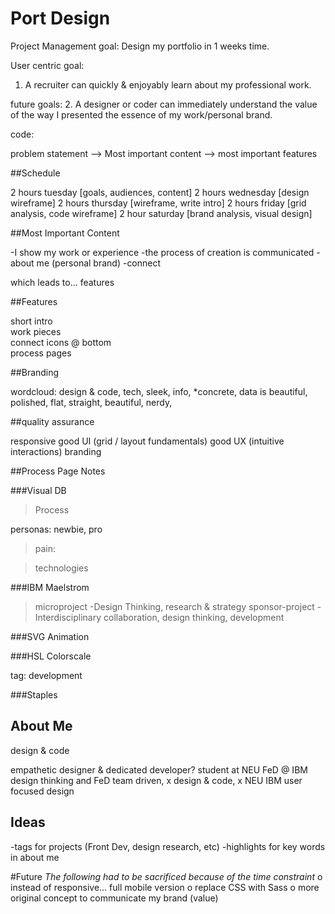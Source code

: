 Port Design
===========

Project Management goal: Design my portfolio in 1 weeks time.

User centric goal:
1. A recruiter can quickly & enjoyably learn about my professional work.


future goals:
2. A designer or coder can immediately understand the value of the way I presented the essence of my work/personal brand.


code: 

problem statement
--> Most important content --> most important features


##Schedule

2 hours tuesday [goals, audiences,  content]
2 hours wednesday [design wireframe]
2 hours thursday [wireframe, write intro]
2 hours friday [grid analysis, code wireframe]
2 hour saturday [brand analysis, visual design]

##Most Important Content

-I show my work or experience
-the process of creation is communicated
-about me (personal brand) 
-connect

which leads to... features

##Features

short intro               
work pieces                
connect icons @ bottom    
process pages  

##Branding

wordcloud: 
design & code, tech, sleek, info, *concrete, data is beautiful, polished, flat, straight, beautiful, nerdy, 


##quality assurance

responsive 
good UI (grid / layout fundamentals)
good UX (intuitive interactions)
branding



##Process Page Notes

###Visual DB


>Process

personas: newbie, pro

>pain:

>technologies


###IBM Maelstrom


>microproject
    -Design Thinking, research & strategy
>sponsor-project
    -Interdisciplinary collaboration, design thinking, development
    
###SVG Animation


###HSL Colorscale

tag: development

###Staples


## About Me
design & code

empathetic designer & dedicated developer?
student at NEU
FeD @ IBM
design thinking and FeD
  team driven, x design & code, x NEU IBM
user focused design

## Ideas

-tags for projects (Front Dev, design research, etc)
-highlights for key words in about me



#Future 
*The following had to be sacrificed because of the time constraint*
o instead of responsive... full mobile version
o replace CSS with Sass
o more original concept to communicate my brand (value)